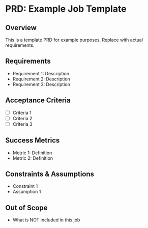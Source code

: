 # PRD: Example Job Template

## Overview

This is a template PRD for example purposes. Replace with actual requirements.

## Requirements

- Requirement 1: Description
- Requirement 2: Description
- Requirement 3: Description

## Acceptance Criteria

- [ ] Criteria 1
- [ ] Criteria 2
- [ ] Criteria 3

## Success Metrics

- Metric 1: Definition
- Metric 2: Definition

## Constraints & Assumptions

- Constraint 1
- Assumption 1

## Out of Scope

- What is NOT included in this job
